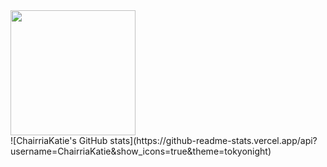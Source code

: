 <img id="main-image" src="https://i.postimg.cc/Zn6rmNfv/1.gif" style="display:block;width:100%;max-width:200px;" width="300" height="200">
![ChairriaKatie's GitHub stats](https://github-readme-stats.vercel.app/api?username=ChairriaKatie&show_icons=true&theme=tokyonight)
